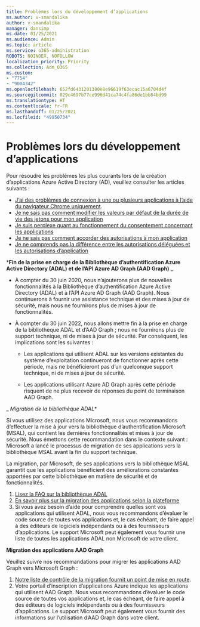 ```yaml
---
title: Problèmes lors du développement d’applications
ms.author: v-smandalika
author: v-smandalika
manager: dansimp
ms.date: 01/25/2021
ms.audience: Admin
ms.topic: article
ms.service: o365-administration
ROBOTS: NOINDEX, NOFOLLOW
localization_priority: Priority
ms.collection: Adm_O365
ms.custom:
- "7754"
- "9004342"
ms.openlocfilehash: 652fd6431201380e8e96619f63ecac15a6704d4f
ms.sourcegitcommit: 029c4697b77ce996d41ca74c4fa86de1bb84bd99
ms.translationtype: HT
ms.contentlocale: fr-FR
ms.lasthandoff: 01/25/2021
ms.locfileid: "49950734"
---
```

# <a name="issues-developing-applications"></a>Problèmes lors du développement d’applications

Pour résoudre les problèmes les plus courants lors de la création d’applications Azure Active Directory (AD), veuillez consulter les articles suivants :

- [J’ai des problèmes de connexion à une ou plusieurs applications à l’aide du navigateur Chrome uniquement](https://docs.microsoft.com/office365/troubleshoot/miscellaneous/chrome-behavior-affects-applications). 
- [Je ne sais pas comment modifier les valeurs par défaut de la durée de vie des jetons pour mon application](https://docs.microsoft.com/azure/active-directory/develop/registration-config-change-token-lifetime-how-to) 
- [Je suis perplexe quant au fonctionnement du consentement concernant les applications](https://docs.microsoft.com/azure/active-directory/application-dev-consent-framework) 
- [Je ne sais pas comment accorder des autorisations à mon application](https://docs.microsoft.com/azure/active-directory/manage-apps/configure-user-consent) 
- [Je ne comprends pas la différence entre les autorisations déléguées et les autorisations d’application](https://docs.microsoft.com/azure/active-directory/develop/delegated-and-app-perms)

***Fin de la prise en charge de la Bibliothèque d’authentification Azure Active Directory (ADAL) et de l’API Azure AD Graph (AAD Graph)** _

- À compter du 30 juin 2020, nous n’ajouterons plus de nouvelles fonctionnalités à la Bibliothèque d’authentification Azure Active Directory (ADAL) et à l’API Azure AD Graph (AAD Graph). Nous continuerons à fournir une assistance technique et des mises à jour de sécurité, mais nous ne fournirons plus de mises à jour de fonctionnalités.

- À compter du 30 juin 2022, nous allons mettre fin à la prise en charge de la bibliothèque ADAL et d’AAD Graph ; nous ne fournirons plus de support technique, ni de mises à jour de sécurité. Par conséquent, les implications sont les suivantes :

    - Les applications qui utilisent ADAL sur les versions existantes du système d’exploitation continueront de fonctionner après cette période, mais ne bénéficieront pas d’un quelconque support technique, ni de mises à jour de sécurité.

    - Les applications utilisant Azure AD Graph après cette période risquent de ne plus recevoir de réponses du point de terminaison AAD Graph.

_ *Migration de la bibliothèque ADAL**

Si vous utilisez des applications Microsoft, nous vous recommandons d’effectuer la mise à jour vers la bibliothèque d’authentification Microsoft (MSAL), qui contient les dernières fonctionnalités et mises à jour de sécurité. Nous émettons cette recommandation dans le contexte suivant : Microsoft a lancé le processus de migration de ses applications vers la bibliothèque MSAL avant la fin du support technique. 

La migration, par Microsoft, de ses applications vers la bibliothèque MSAL garantit que les applications bénéficient des améliorations constantes apportées par cette bibliothèque en matière de sécurité et de fonctionnalités.

1. [Lisez la FAQ sur la bibliothèque ADAL](https://docs.microsoft.com/azure/active-directory/develop/msal-migration#frequently-asked-questions-faq) 
2. [En savoir plus sur la migration des applications selon la plateforme](https://docs.microsoft.com/azure/active-directory/develop/msal-migration#frequently-asked-questions-faq) 
3. Si vous avez besoin d’aide pour comprendre quelles sont vos applications qui utilisent ADAL, nous vous recommandons d’évaluer le code source de toutes vos applications et, le cas échéant, de faire appel à des éditeurs de logiciels indépendants ou à des fournisseurs d’applications. Le support Microsoft peut également vous fournir une liste de toutes les applications ADAL non Microsoft de votre client.

**Migration des applications AAD Graph**

Veuillez suivre nos recommandations pour migrer les applications AAD Graph vers Microsoft Graph :

1. [Notre liste de contrôle de la migration fournit un point de mise en route](https://docs.microsoft.com/graph/migrate-azure-ad-graph-planning-checklist). 
2. Votre portail d’inscription d’applications Azure indique les applications qui utilisent AAD Graph. Nous vous recommandons d’évaluer le code source de toutes vos applications et, le cas échéant, de faire appel à des éditeurs de logiciels indépendants ou à des fournisseurs d’applications. Le support Microsoft peut également vous fournir des informations sur l’utilisation d’AAD Graph dans votre client.







